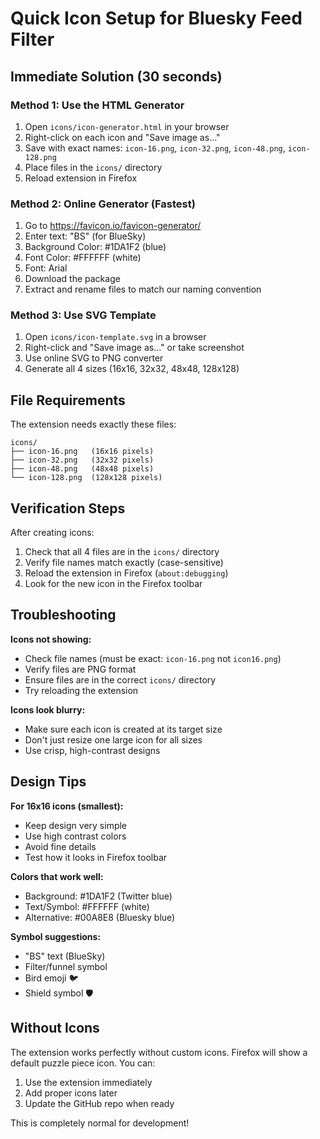 # Quick Icon Setup for Bluesky Feed Filter

## Immediate Solution (30 seconds)

### Method 1: Use the HTML Generator
1. Open `icons/icon-generator.html` in your browser
2. Right-click on each icon and "Save image as..."
3. Save with exact names: `icon-16.png`, `icon-32.png`, `icon-48.png`, `icon-128.png`
4. Place files in the `icons/` directory
5. Reload extension in Firefox

### Method 2: Online Generator (Fastest)
1. Go to https://favicon.io/favicon-generator/
2. Enter text: "BS" (for BlueSky)
3. Background Color: #1DA1F2 (blue)
4. Font Color: #FFFFFF (white)
5. Font: Arial
6. Download the package
7. Extract and rename files to match our naming convention

### Method 3: Use SVG Template
1. Open `icons/icon-template.svg` in a browser
2. Right-click and "Save image as..." or take screenshot
3. Use online SVG to PNG converter
4. Generate all 4 sizes (16x16, 32x32, 48x48, 128x128)

## File Requirements

The extension needs exactly these files:
```
icons/
├── icon-16.png   (16x16 pixels)
├── icon-32.png   (32x32 pixels)
├── icon-48.png   (48x48 pixels)
└── icon-128.png  (128x128 pixels)
```

## Verification Steps

After creating icons:
1. Check that all 4 files are in the `icons/` directory
2. Verify file names match exactly (case-sensitive)
3. Reload the extension in Firefox (`about:debugging`)
4. Look for the new icon in the Firefox toolbar

## Troubleshooting

**Icons not showing:**
- Check file names (must be exact: `icon-16.png` not `icon16.png`)
- Verify files are PNG format
- Ensure files are in the correct `icons/` directory
- Try reloading the extension

**Icons look blurry:**
- Make sure each icon is created at its target size
- Don't just resize one large icon for all sizes
- Use crisp, high-contrast designs

## Design Tips

**For 16x16 icons (smallest):**
- Keep design very simple
- Use high contrast colors
- Avoid fine details
- Test how it looks in Firefox toolbar

**Colors that work well:**
- Background: #1DA1F2 (Twitter blue)
- Text/Symbol: #FFFFFF (white)
- Alternative: #00A8E8 (Bluesky blue)

**Symbol suggestions:**
- "BS" text (BlueSky)
- Filter/funnel symbol
- Bird emoji 🐦
- Shield symbol 🛡️

## Without Icons

The extension works perfectly without custom icons. Firefox will show a default puzzle piece icon. You can:
1. Use the extension immediately
2. Add proper icons later
3. Update the GitHub repo when ready

This is completely normal for development!